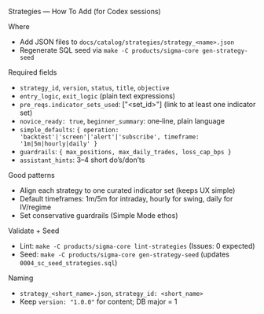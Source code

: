 Strategies — How To Add (for Codex sessions)

Where
- Add JSON files to `docs/catalog/strategies/strategy_<name>.json`
- Regenerate SQL seed via `make -C products/sigma-core gen-strategy-seed`

Required fields
- `strategy_id`, `version`, `status`, `title`, `objective`
- `entry_logic`, `exit_logic` (plain text expressions)
- `pre_reqs.indicator_sets_used`: ["<set_id>"] (link to at least one indicator set)
- `novice_ready: true`, `beginner_summary`: one‑line, plain language
- `simple_defaults`: `{ operation: 'backtest'|'screen'|'alert'|'subscribe', timeframe: '1m|5m|hourly|daily' }`
- `guardrails`: `{ max_positions, max_daily_trades, loss_cap_bps }`
- `assistant_hints`: 3–4 short do’s/don’ts

Good patterns
- Align each strategy to one curated indicator set (keeps UX simple)
- Default timeframes: 1m/5m for intraday, hourly for swing, daily for IV/regime
- Set conservative guardrails (Simple Mode ethos)

Validate + Seed
- Lint: `make -C products/sigma-core lint-strategies` (Issues: 0 expected)
- Seed: `make -C products/sigma-core gen-strategy-seed` (updates `0004_sc_seed_strategies.sql`)

Naming
- `strategy_<short_name>.json`, `strategy_id: <short_name>`
- Keep `version: "1.0.0"` for content; DB major = 1

